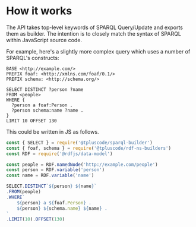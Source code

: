 # How it works

The API takes top-level keywords of SPARQL Query/Update and exports them
as builder. The intention is to closely match the syntax of SPARQL within
JavaScript source code.

For example, here's a slightly more complex query which uses a number of
SPARQL's constructs:

```sparql
BASE <http://example.com/>
PREFIX foaf: <http://xmlns.com/foaf/0.1/>
PREFIX schema: <http://schema.org/>

SELECT DISTINCT ?person ?name
FROM <people>
WHERE {
  ?person a foaf:Person .
  ?person schema:name ?name .
}
LIMIT 10 OFFSET 130
```

This could be written in JS as follows.

<run-kit>

```js
const { SELECT } = require('@tpluscode/sparql-builder')
const { foaf, schema } = require('@tpluscode/rdf-ns-builders')
const RDF = require('@rdfjs/data-model')

const people = RDF.namedNode('http://example.com/people')
const person = RDF.variable('person')
const name = RDF.variable('name')

SELECT.DISTINCT`${person} ${name}`
.FROM(people)
.WHERE`
    ${person} a ${foaf.Person} .
    ${person} ${schema.name} ${name} .
`
.LIMIT(10).OFFSET(130)
```

</run-kit>
